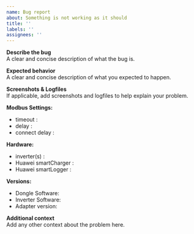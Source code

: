 ```yaml
---
name: Bug report
about: Something is not working as it should
title: ''
labels: ''
assignees: ''
---
```


**Describe the bug**  
A clear and concise description of what the bug is.

**Expected behavior**  
A clear and concise description of what you expected to happen.

**Screenshots & Logfiles**  
If applicable, add screenshots and logfiles to help explain your problem.

**Modbus Settings:**
 - timeout : <modbus-timeout>
 - delay : <modbus-delay>
 - connect delay : <modbus-connectdelay>

**Hardware:**
 - inverter(s) : <settings-devices> 
 - Huawei smartCharger : <settings-charger>
 - Huawei smartLogger :  <settings-logger>

**Versions:**  
 - Dongle Software: <dongle-version>
 - Inverter Software: <inverter-version>
 - Adapter version: <adapter-version>

**Additional context**  
Add any other context about the problem here.
